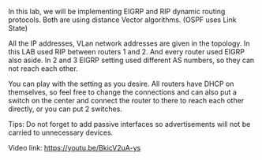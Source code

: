 
 
In this lab, we will be implementing EIGRP and RIP dynamic routing protocols. Both are using distance Vector algorithms. (OSPF uses Link State) 

All the IP addresses, VLan network addresses are given in the topology.
In this LAB used RIP between routers 1 and 2. And every router used EIGRP also aside. In 2 and 3 EIGRP setting used different AS numbers, so they can not reach each other.

You can play with the setting as you desire. All routers have DHCP on themselves, so feel free to change the connections and can also put a switch on the center and connect the router to there to reach each other directly, or you can put 2 switches.

Tips:
Do not forget to add passive interfaces so advertisements will not be carried to unnecessary devices.

Video link: https://youtu.be/BkicV2uA-ys


